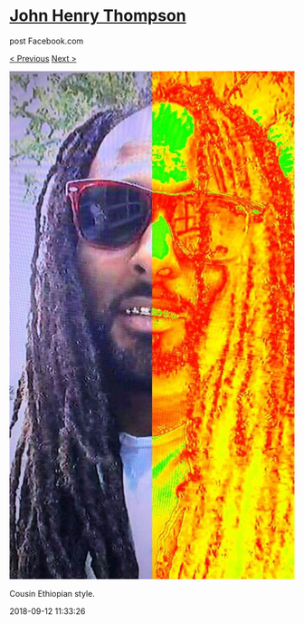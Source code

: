 # [John Henry Thompson](../README.md)
post Facebook.com

[< Previous](2018-09-12-3.md) [Next >](2018-09-11-1.md)

[![](../media/2018-09-12/Timeline-Photos-Cousin-Ethiopian-style.jpg)](../README.md)

Cousin Ethiopian style.

2018-09-12 11:33:26